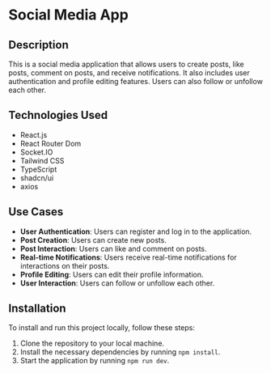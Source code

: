 # Social Media App

## Description
This is a social media application that allows users to create posts, like posts, comment on posts, and receive notifications. It also includes user authentication and profile editing features. Users can also follow or unfollow each other. 

## Technologies Used
- React.js
- React Router Dom
- Socket.IO
- Tailwind CSS
- TypeScript
- shadcn/ui
- axios

## Use Cases
- **User Authentication**: Users can register and log in to the application.
- **Post Creation**: Users can create new posts.
- **Post Interaction**: Users can like and comment on posts.
- **Real-time Notifications**: Users receive real-time notifications for interactions on their posts.
- **Profile Editing**: Users can edit their profile information.
- **User Interaction**: Users can follow or unfollow each other.

## Installation
To install and run this project locally, follow these steps:

1. Clone the repository to your local machine.
2. Install the necessary dependencies by running `npm install`.
3. Start the application by running `npm run dev`.
